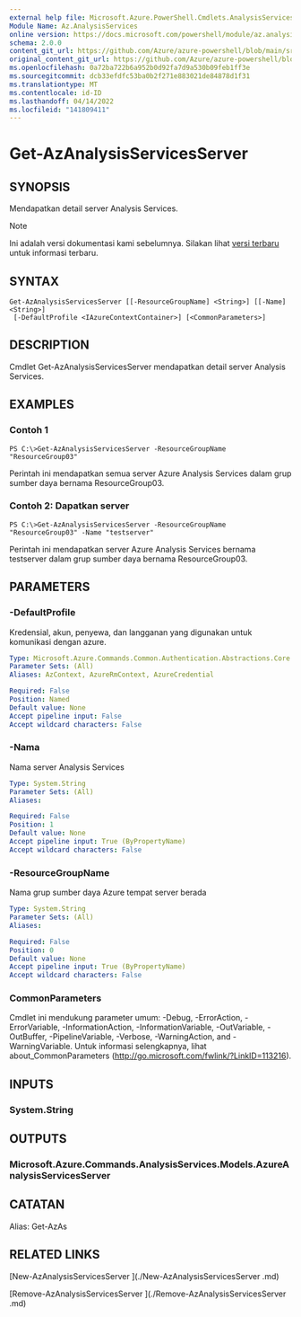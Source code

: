 ```yaml
---
external help file: Microsoft.Azure.PowerShell.Cmdlets.AnalysisServices.dll-Help.xml
Module Name: Az.AnalysisServices
online version: https://docs.microsoft.com/powershell/module/az.analysisservices/get-azanalysisservicesserver
schema: 2.0.0
content_git_url: https://github.com/Azure/azure-powershell/blob/main/src/AnalysisServices/AnalysisServices/help/Get-AzAnalysisServicesServer.md
original_content_git_url: https://github.com/Azure/azure-powershell/blob/main/src/AnalysisServices/AnalysisServices/help/Get-AzAnalysisServicesServer.md
ms.openlocfilehash: 0a72ba722b6a952b0d92fa7d9a530b09feb1ff3e
ms.sourcegitcommit: dcb33efdfc53ba0b2f271e883021de84878d1f31
ms.translationtype: MT
ms.contentlocale: id-ID
ms.lasthandoff: 04/14/2022
ms.locfileid: "141809411"
---
```

# Get-AzAnalysisServicesServer

## SYNOPSIS
Mendapatkan detail server Analysis Services.

> [!NOTE]
>Ini adalah versi dokumentasi kami sebelumnya. Silakan lihat [versi terbaru](/powershell/module/az.analysisservices/get-azanalysisservicesserver) untuk informasi terbaru.

## SYNTAX

```
Get-AzAnalysisServicesServer [[-ResourceGroupName] <String>] [[-Name] <String>]
 [-DefaultProfile <IAzureContextContainer>] [<CommonParameters>]
```

## DESCRIPTION
Cmdlet Get-AzAnalysisServicesServer mendapatkan detail server Analysis Services.

## EXAMPLES

### Contoh 1
```
PS C:\>Get-AzAnalysisServicesServer -ResourceGroupName "ResourceGroup03"
```

Perintah ini mendapatkan semua server Azure Analysis Services dalam grup sumber daya bernama ResourceGroup03.

### Contoh 2: Dapatkan server
```
PS C:\>Get-AzAnalysisServicesServer -ResourceGroupName "ResourceGroup03" -Name "testserver"
```

Perintah ini mendapatkan server Azure Analysis Services bernama testserver dalam grup sumber daya bernama ResourceGroup03.

## PARAMETERS

### -DefaultProfile
Kredensial, akun, penyewa, dan langganan yang digunakan untuk komunikasi dengan azure.

```yaml
Type: Microsoft.Azure.Commands.Common.Authentication.Abstractions.Core.IAzureContextContainer
Parameter Sets: (All)
Aliases: AzContext, AzureRmContext, AzureCredential

Required: False
Position: Named
Default value: None
Accept pipeline input: False
Accept wildcard characters: False
```

### -Nama
Nama server Analysis Services

```yaml
Type: System.String
Parameter Sets: (All)
Aliases:

Required: False
Position: 1
Default value: None
Accept pipeline input: True (ByPropertyName)
Accept wildcard characters: False
```

### -ResourceGroupName
Nama grup sumber daya Azure tempat server berada

```yaml
Type: System.String
Parameter Sets: (All)
Aliases:

Required: False
Position: 0
Default value: None
Accept pipeline input: True (ByPropertyName)
Accept wildcard characters: False
```

### CommonParameters
Cmdlet ini mendukung parameter umum: -Debug, -ErrorAction, -ErrorVariable, -InformationAction, -InformationVariable, -OutVariable, -OutBuffer, -PipelineVariable, -Verbose, -WarningAction, and -WarningVariable. Untuk informasi selengkapnya, lihat about_CommonParameters (http://go.microsoft.com/fwlink/?LinkID=113216).

## INPUTS

### System.String

## OUTPUTS

### Microsoft.Azure.Commands.AnalysisServices.Models.AzureAnalysisServicesServer

## CATATAN
Alias: Get-AzAs

## RELATED LINKS

[New-AzAnalysisServicesServer ](./New-AzAnalysisServicesServer .md)

[Remove-AzAnalysisServicesServer ](./Remove-AzAnalysisServicesServer .md)
